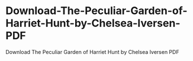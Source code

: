 # Download-The-Peculiar-Garden-of-Harriet-Hunt-by-Chelsea-Iversen-PDF
Download The Peculiar Garden of Harriet Hunt by Chelsea Iversen PDF
